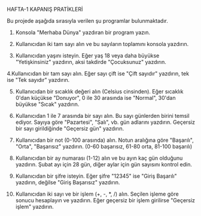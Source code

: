 HAFTA-1 KAPANIŞ PRATİKLERİ

Bu projede aşağıda sırasıyla verilen şu programlar bulunmaktadır.

1. Konsola "Merhaba Dünya" yazdıran bir program yazın.

2. Kullanıcıdan iki tam sayı alın ve bu sayıların toplamını konsola yazdırın.

3. Kullanıcıdan yaşını isteyin. Eğer yaş 18 veya daha büyükse "Yetişkinsiniz" yazdırın, aksi takdirde "Çocuksunuz" yazdırın.

4.Kullanıcıdan bir tam sayı alın. Eğer sayı çift ise "Çift sayıdır" yazdırın, tek ise "Tek sayıdır" yazdırın.

5. Kullanıcıdan bir sıcaklık değeri alın (Celsius cinsinden). Eğer sıcaklık 0'dan küçükse "Donuyor", 0 ile 30 arasında ise "Normal", 30'dan büyükse "Sıcak" yazdırın.

6. Kullanıcıdan 1 ile 7 arasında bir sayı alın. Bu sayı günlerden birini temsil ediyor. Sayıya göre "Pazartesi", "Salı", vb. gün adlarını yazdırın. Geçersiz bir sayı girildiğinde "Geçersiz gün" yazdırın.

7. Kullanıcıdan bir not (0-100 arasında) alın. Notun aralığına göre "Başarılı", "Orta", "Başarısız" yazdırın. (0-60 başarısız, 61-80 orta, 81-100 başarılı)

8. Kullanıcıdan bir ay numarası (1-12) alın ve bu ayın kaç gün olduğunu yazdırın. Şubat ayı için 28 gün, diğer aylar için gün sayısını kontrol edin.

9. Kullanıcıdan bir şifre isteyin. Eğer şifre "12345" ise "Giriş Başarılı" yazdırın, değilse "Giriş Başarısız" yazdırın.

10. Kullanıcıdan iki sayı ve bir işlem (+, -, *, /) alın. Seçilen işleme göre sonucu hesaplayın ve yazdırın. Eğer geçersiz bir işlem girilirse "Geçersiz işlem" yazdırın.
